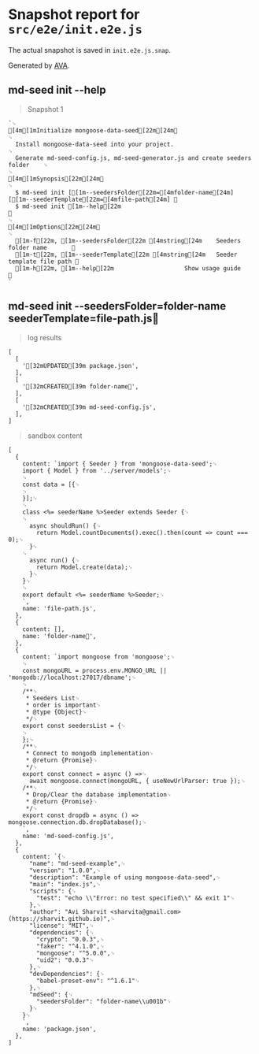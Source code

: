# Snapshot report for `src/e2e/init.e2e.js`

The actual snapshot is saved in `init.e2e.js.snap`.

Generated by [AVA](https://ava.li).

## md-seed init --help

> Snapshot 1

    `␊
    [4m[1mInitialize mongoose-data-seed[22m[24m␊
    ␊
      Install mongoose-data-seed into your project.                                 ␊
      Generate md-seed-config.js, md-seed-generator.js and create seeders folder    ␊
    ␊
    [4m[1mSynopsis[22m[24m␊
    ␊
      $ md-seed init [[1m--seedersFolder[22m=[4mfolder-name[24m] [[1m--seederTemplate[22m=[4mfile-path[24m] ␊
      $ md-seed init [1m--help[22m                                                     ␊
    ␊
    [4m[1mOptions[22m[24m␊
    ␊
      [1m-f[22m, [1m--seedersFolder[22m [4mstring[24m    Seeders folder name       ␊
      [1m-t[22m, [1m--seederTemplate[22m [4mstring[24m   Seeder template file path ␊
      [1m-h[22m, [1m--help[22m                    Show usage guide          ␊
    `

## md-seed init --seedersFolder=folder-name seederTemplate=file-path.js

> log results

    [
      [
        '[32mUPDATED[39m package.json',
      ],
      [
        '[32mCREATED[39m folder-name',
      ],
      [
        '[32mCREATED[39m md-seed-config.js',
      ],
    ]

> sandbox content

    [
      {
        content: `import { Seeder } from 'mongoose-data-seed';␊
        import { Model } from '../server/models';␊
        ␊
        const data = [{␊
        ␊
        }];␊
        ␊
        class <%= seederName %>Seeder extends Seeder {␊
        ␊
          async shouldRun() {␊
            return Model.countDocuments().exec().then(count => count === 0);␊
          }␊
        ␊
          async run() {␊
            return Model.create(data);␊
          }␊
        }␊
        ␊
        export default <%= seederName %>Seeder;␊
        `,
        name: 'file-path.js',
      },
      {
        content: [],
        name: 'folder-name',
      },
      {
        content: `import mongoose from 'mongoose';␊
        ␊
        const mongoURL = process.env.MONGO_URL || 'mongodb://localhost:27017/dbname';␊
        ␊
        /**␊
         * Seeders List␊
         * order is important␊
         * @type {Object}␊
         */␊
        export const seedersList = {␊
        ␊
        };␊
        /**␊
         * Connect to mongodb implementation␊
         * @return {Promise}␊
         */␊
        export const connect = async () =>␊
          await mongoose.connect(mongoURL, { useNewUrlParser: true });␊
        /**␊
         * Drop/Clear the database implementation␊
         * @return {Promise}␊
         */␊
        export const dropdb = async () => mongoose.connection.db.dropDatabase();␊
        `,
        name: 'md-seed-config.js',
      },
      {
        content: `{␊
          "name": "md-seed-example",␊
          "version": "1.0.0",␊
          "description": "Example of using mongoose-data-seed",␊
          "main": "index.js",␊
          "scripts": {␊
            "test": "echo \\"Error: no test specified\\" && exit 1"␊
          },␊
          "author": "Avi Sharvit <sharvita@gmail.com> (https://sharvit.github.io)",␊
          "license": "MIT",␊
          "dependencies": {␊
            "crypto": "0.0.3",␊
            "faker": "^4.1.0",␊
            "mongoose": "^5.0.0",␊
            "uid2": "0.0.3"␊
          },␊
          "devDependencies": {␊
            "babel-preset-env": "^1.6.1"␊
          },␊
          "mdSeed": {␊
            "seedersFolder": "folder-name\\u001b"␊
          }␊
        }␊
        `,
        name: 'package.json',
      },
    ]

